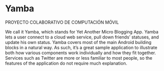 # Yamba
PROYECTO COLABORATIVO DE COMPUTACIÓN MÓVIL

We call it Yamba, which stands for Yet Another Micro Blogging App. Yamba lets a user 
connect to a cloud web service, pull down friends’ statuses, and update his own status.
Yamba covers most of the main Android building blocks in a natural way. As such, it’s
a great sample application to illustrate both how various components work individually
and how they fit together. Services such as Twitter are more or less familiar to most
people, so the features of the application do not require much explanation.
